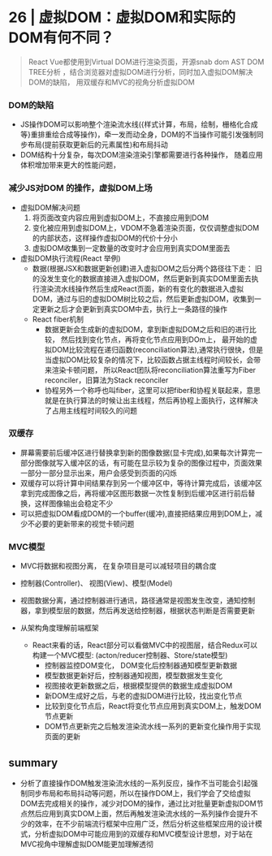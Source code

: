 # 26 | 虚拟DOM：虚拟DOM和实际的DOM有何不同？

> React Vue都使用到Virtual DOM进行渲染页面，开源snab dom AST DOM TREE分析 ，结合浏览器对虚拟DOM进行分析，同时加入虚拟DOM解决DOM的缺陷， 用双缓存和MVC的视角分析虚拟DOM

### DOM的缺陷

- JS操作DOM可以影响整个渲染流水线({样式计算，布局，绘制，栅格化合成等}重排重绘合成等操作)，牵一发而动全身，DOM的不当操作可能引发强制同步布局(提前获取更新后的元素属性)和布局抖动
- DOM结构十分复杂，每次DOM渲染渲染引擎都需要进行各种操作， 随着应用体积增加带来更大的性能问题，

### 减少JS对DOM 的操作，虚拟DOM上场

- 虚拟DOM解决问题
  1. 将页面改变内容应用到虚拟DOM上，不直接应用到DOM
  2. 变化被应用到虚拟DOM上，VDOM不急着渲染页面，仅仅调整虚拟DOM的内部状态，这样操作虚拟DOM的代价十分小
  3. 虚拟DOM收集到一定数量的改变时才会应用到真实DOM里面去
- 虚拟DOM执行流程(React 举例)
  - 数据(根据JSX和数据更新创建)进入虚拟DOM之后分两个路径往下走： 旧的没发生变化的数据直接进入虚拟DOM，然后更新到真实DOM里面去执行渲染流水线操作然后生成React页面，新的有变化的数据进入虚拟DOM，通过与旧的虚拟DOM树比较之后，然后更新虚拟DOM，收集到一定更新之后才会更新到真实DOM中去，执行上一条路径的操作
  - React fiber机制
    - 数据更新会生成新的虚拟DOM，拿到新虚拟DOM之后和旧的进行比较， 然后找到变化节点，再将变化节点应用到DOm上， 最开始的虚拟DOM比较流程在递归函数(reconciliation算法),通常执行很快，但是当虚拟DOM比较复杂的情况下，比较函数占据主线程时间较长，会带来渲染卡顿问题， 所以React团队将reconciliation算法重写为Fiber reconciler，旧算法为Stack reconciler
    - 协程另外一个称呼也叫fiber，这里可以把fiber和协程关联起来，意思就是在执行算法的时候让出主线程，然后再协程上面执行，这样解决了占用主线程时间较久的问题

### 双缓存

- 屏幕需要前后缓冲区进行替换拿到新的图像数据(显卡完成),如果每次计算完一部分图像就写入缓冲区的话，有可能在显示较为复杂的图像过程中，页面效果一部分一部分显示出来，用户会感受到页面的闪烁
- 双缓存可以将计算中间结果存到另一个缓冲区中，等待计算完成后，该缓冲区拿到完成图像之后，再将缓冲区图形数据一次性复制到后缓冲区进行前后替换，这样图像输出会稳定不少
- 可以把虚拟DOM看成DOM的一个buffer(缓冲),直接把结果应用到DOM上，减少不必要的更新带来的视觉卡顿问题



### MVC模型

- MVC将数据和视图分离， 在复杂项目是可以减轻项目的耦合度
- 控制器(Controller)、 视图(View)、模型(Model)
- 视图数据分离，通过控制器进行通讯，路径通常是视图发生改变，通知控制器，拿到模型层的数据，然后再发送给控制器，根据状态判断是否需要更新

- 从架构角度理解前端框架
  - React来看的话，React部分可以看做MVC中的视图层，结合Redux可以构建一个MVC模型: (acton/reducer控制器、Store/state模型)
    - 控制器监控DOM变化， DOM变化后控制器通知模型更新数据
    - 模型数据更新好后，控制器通知视图，模型数据发生变化
    - 视图接收更新数据之后，根据模型提供的数据生成虚拟DOM
    - 新DOM生成好之后，与老的虚拟DOM进行比较，找出变化节点
    - 比较到变化节点后，React将变化节点应用到真实DOM上，触发DOM节点更新
    - DOM节点更新完之后触发渲染流水线一系列的更新变化操作用于实现页面的更新



## summary

- 分析了直接操作DOM触发渲染流水线的一系列反应，操作不当可能会引起强制同步布局和布局抖动等问题，所以在操作DOM上，我们学会了交给虚拟DOM去完成相关的操作，减少对DOM的操作，通过比对批量更新虚拟DOM节点然后应用到真实DOM上面，然后再触发渲染流水线的一系列操作会提升不少的效率，在不少前端流行框架中应用广泛，然后分析这些框架应用的设计模式，分析虚拟DOM中可能应用到的双缓存和MVC模型设计思想，对于站在MVC视角中理解虚拟DOM能更加理解透彻

